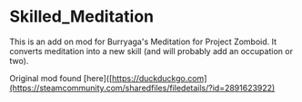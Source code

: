 # Skilled_Meditation
This is an add on mod for Burryaga's Meditation for Project Zomboid. It converts meditation into a new skill (and will probably add an occupation or two). 

Original mod found [here]([https://duckduckgo.com](https://steamcommunity.com/sharedfiles/filedetails/?id=2891623922) 
